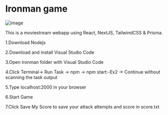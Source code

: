 # Ironman game

![image](https://user-images.githubusercontent.com/122568562/228494476-15d5fc3c-7f7a-4ae7-8090-58cb3498ba23.png)

This is a moviestream webapp using React, NextJS, TailwindCSS & Prisma.



1.Download Nodejs

2.Download and install Visual Studio Code

3.Open ironman folder with Visual Studio Code

4.Click Terminal→ Run Task → npm → npm start:-Ex2 → Continue without scanning the task output

5.Type localhost:2000 in your browser

6.Start Game

7.Click Save My Score to save your attack attempts and score in score.txt
